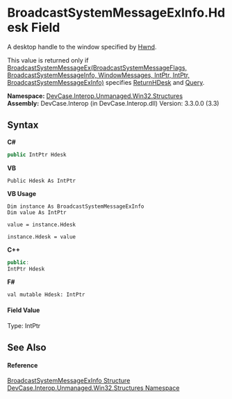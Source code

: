 # BroadcastSystemMessageExInfo.Hdesk Field
 

A desktop handle to the window specified by <a href="F_DevCase_Interop_Unmanaged_Win32_Structures_BroadcastSystemMessageExInfo_Hwnd">Hwnd</a>. 

 This value is returned only if <a href="M_DevCase_Interop_Unmanaged_Win32_NativeMethods_BroadcastSystemMessageEx">BroadcastSystemMessageEx(BroadcastSystemMessageFlags, BroadcastSystemMessageInfo, WindowMessages, IntPtr, IntPtr, BroadcastSystemMessageExInfo)</a> specifies <a href="T_DevCase_Interop_Unmanaged_Win32_Enums_BroadcastSystemMessageFlags">ReturnHDesk</a> and <a href="T_DevCase_Interop_Unmanaged_Win32_Enums_BroadcastSystemMessageFlags">Query</a>.

**Namespace:**&nbsp;<a href="N_DevCase_Interop_Unmanaged_Win32_Structures">DevCase.Interop.Unmanaged.Win32.Structures</a><br />**Assembly:**&nbsp;DevCase.Interop (in DevCase.Interop.dll) Version: 3.3.0.0 (3.3)

## Syntax

**C#**<br />
``` C#
public IntPtr Hdesk
```

**VB**<br />
``` VB
Public Hdesk As IntPtr
```

**VB Usage**<br />
``` VB Usage
Dim instance As BroadcastSystemMessageExInfo
Dim value As IntPtr

value = instance.Hdesk

instance.Hdesk = value
```

**C++**<br />
``` C++
public:
IntPtr Hdesk
```

**F#**<br />
``` F#
val mutable Hdesk: IntPtr
```


#### Field Value
Type: IntPtr

## See Also


#### Reference
<a href="T_DevCase_Interop_Unmanaged_Win32_Structures_BroadcastSystemMessageExInfo">BroadcastSystemMessageExInfo Structure</a><br /><a href="N_DevCase_Interop_Unmanaged_Win32_Structures">DevCase.Interop.Unmanaged.Win32.Structures Namespace</a><br />